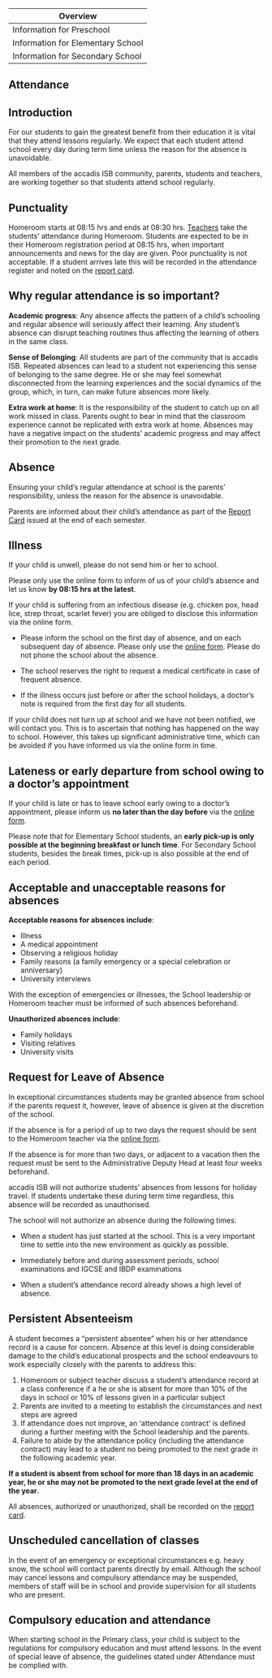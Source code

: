| Overview |
| --- |
| Information for Preschool | no |
| Information for Elementary School | yes |
| Information for Secondary School | yes |

## Attendance 

## Introduction 

For our students to gain the greatest benefit from their education it is vital that they attend lessons regularly. We expect that each student attend school every day during term time unless the reason for the absence is unavoidable.

All members of the accadis ISB community, parents, students and teachers, are working together so that students attend school regularly.

## Punctuality 

Homeroom starts at 08:15 hrs and ends at 08:30 hrs. [Teachers](/ISB-Eltern-wiki/en/Homeroom_Teacher_and_Subject_Teacher) take the students’ attendance during Homeroom. Students are expected to be in their Homeroom registration period at 08:15 hrs, when important announcements and news for the day are given. Poor punctuality is not acceptable. If a student arrives late this will be recorded in the attendance register and noted on the [report card](/ISB-Eltern-wiki/en/Grades_and_Report_Cards).

## Why regular attendance is so important? 

**Academic progress**: Any absence affects the pattern of a child’s schooling and regular absence will seriously affect their learning. Any student’s absence can disrupt teaching routines thus affecting the learning of others in the same class.

**Sense of Belonging**: All students are part of the community that is accadis ISB. Repeated absences can lead to a student not experiencing this sense of belonging to the same degree. He or she may feel somewhat disconnected from the learning experiences and the social dynamics of the group, which, in turn, can make future absences more likely.

**Extra work at home**: It is the responsibility of the student to catch up on all work missed in class. Parents ought to bear in mind that the classroom experience cannot be replicated with extra work at home. Absences may have a negative impact on the students’ academic progress and may affect their promotion to the next grade.

## Absence 

Ensuring your child’s regular attendance at school is the parents’ responsibility, unless the reason for the absence is unavoidable.

Parents are informed about their child’s attendance as part of the [Report Card](/ISB-Eltern-wiki/en/Grades_and_Report_Cards) issued at the end of each semester.

## Illness 

If your child is unwell, please do not send him or her to school.

Please only use the online form to inform of us of your child’s absence and let us know **by 08:15 hrs at the latest**.

If your child is suffering from an infectious disease (e.g. chicken pox, head lice, strep throat, scarlet fever) you are obliged to disclose this information via the online form.

-   Please inform the school on the first day of absence, and on each subsequent day of absence. Please only use the [online form](http://accadis.eu/student-absences). Please do not phone the school about the absence.

-   The school reserves the right to request a medical certificate in case of frequent absence.

-   If the illness occurs just before or after the school holidays, a doctor’s note is required from the first day for all students.

If your child does not turn up at school and we have not been notified, we will contact you. This is to ascertain that nothing has happened on the way to school. However, this takes up significant administrative time, which can be avoided if you have informed us via the online form in time.

## Lateness or early departure from school owing to a doctor’s appointment 

If your child is late or has to leave school early owing to a doctor’s appointment, please inform us **no later than the day before** via the [online form](http://accadis.eu/student-absences).

Please note that for Elementary School students, an **early pick-up is only possible at the beginning breakfast or lunch time**. For Secondary School students, besides the break times, pick-up is also possible at the end of each period.

## Acceptable and unacceptable reasons for absences 

**Acceptable reasons for absences include**:

-   Illness
-   A medical appointment
-   Observing a religious holiday
-   Family reasons (a family emergency or a special celebration or anniversary)
-   University interviews

With the exception of emergencies or illnesses, the School leadership or Homeroom teacher must be informed of such absences beforehand.

**Unauthorized absences include**:

-   Family holidays
-   Visiting relatives
-   University visits

## Request for Leave of Absence 

In exceptional circumstances students may be granted absence from school if the parents request it, however, leave of absence is given at the discretion of the school.

If the absence is for a period of up to two days the request should be sent to the Homeroom teacher via the [online form](http://accadis.eu/student-absences).

If the absence is for more than two days, or adjacent to a vacation then the request must be sent to the Administrative Deputy Head at least four weeks beforehand.

accadis ISB will not authorize students’ absences from lessons for holiday travel. If students undertake these during term time regardless, this absence will be recorded as unauthorised.

The school will not authorize an absence during the following times:

-   When a student has just started at the school. This is a very important time to settle into the new environment as quickly as possible.

-   Immediately before and during assessment periods, school examinations and IGCSE and IBDP examinations

-   When a student’s attendance record already shows a high level of absence.

## Persistent Absenteeism 

A student becomes a “persistent absentee” when his or her attendance record is a cause for concern. Absence at this level is doing considerable damage to the child’s educational prospects and the school endeavours to work especially closely with the parents to address this:

1.  Homeroom or subject teacher discuss a student’s attendance record at a class conference if a he or she is absent for more than 10% of the days in school or 10% of lessons given in a particular subject
2.  Parents are invited to a meeting to establish the circumstances and next steps are agreed
3.  If attendance does not improve, an ‘attendance contract’ is defined during a further meeting with the School leadership and the parents.
4.  Failure to abide by the attendance policy (including the attendance contract) may lead to a student no being promoted to the next grade in the following academic year.

**If a student is absent from school for more than 18 days in an academic year, he or she may not be promoted to the next grade level at the end of the year.**

All absences, authorized or unauthorized, shall be recorded on the [report card](/ISB-Eltern-wiki/en/Grades_and_Report_Cards "Grades and Report Cards").

## Unscheduled cancellation of classes 

In the event of an emergency or exceptional circumstances e.g. heavy snow, the school will contact parents directly by email. Although the school may cancel lessons and compulsory attendance may be suspended, members of staff will be in school and provide supervision for all students who are present.

## Compulsory education and attendance 

When starting school in the Primary class, your child is subject to the regulations for compulsory education and must attend lessons. In the event of special leave of absence, the guidelines stated under Attendance must be complied with.